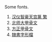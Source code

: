 Some fonts.

1. [汉仪智豪天宫篆 繁](https://www.fonts.net.cn/font-43676249492.html)
2. [北师大甲骨文](https://www.fonts.net.cn/font-32322358803.html)
3. [方正甲骨文](https://www.fonts.net.cn/font-39607176337.html)
4. [隸書字形檔](https://language.moe.gov.tw/result.aspx?classify_sn=23&subclassify_sn=436&content_sn=49)

